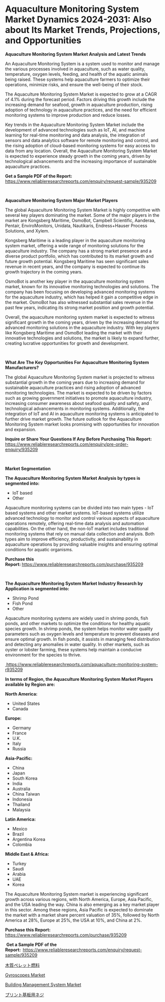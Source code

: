 <p><h1>Aquaculture Monitoring System Market Dynamics 2024-2031: Also about Its Market Trends, Projections, and Opportunities</h1></p><p><strong>Aquaculture Monitoring System Market Analysis and Latest Trends</strong></p>
<p><p>An Aquaculture Monitoring System is a system used to monitor and manage the various processes involved in aquaculture, such as water quality, temperature, oxygen levels, feeding, and health of the aquatic animals being raised. These systems help aquaculture farmers to optimize their operations, minimize risks, and ensure the well-being of their stock.</p><p>The Aquaculture Monitoring System Market is expected to grow at a CAGR of 4.1% during the forecast period. Factors driving this growth include the increasing demand for seafood, growth in aquaculture production, rising adoption of technology in aquaculture practices, and the need for efficient monitoring systems to improve production and reduce losses.</p><p>Key trends in the Aquaculture Monitoring System Market include the development of advanced technologies such as IoT, AI, and machine learning for real-time monitoring and data analysis, the integration of sensors and data analytics software for remote monitoring and control, and the rising adoption of cloud-based monitoring systems for easy access to data from any location. Overall, the Aquaculture Monitoring System Market is expected to experience steady growth in the coming years, driven by technological advancements and the increasing importance of sustainable aquaculture practices.</p></p>
<p><strong>Get a Sample PDF of the Report:&nbsp;</strong> <a href="https://www.reliableresearchreports.com/enquiry/request-sample/935209">https://www.reliableresearchreports.com/enquiry/request-sample/935209</a></p>
<p>&nbsp;</p>
<p><strong>Aquaculture Monitoring System Major Market Players</strong></p>
<p><p>The global Aquaculture Monitoring System Market is highly competitive with several key players dominating the market. Some of the major players in the market are Kongsberg Maritime, OsmoBot, Campbell Scientific, Aanderaa, Pentair, EnviroMonitors, Unidata, Nautikaris, Endress+Hauser Process Solutions, and Xylem.</p><p>Kongsberg Maritime is a leading player in the aquaculture monitoring system market, offering a wide range of monitoring solutions for the aquaculture industry. The company has a strong market presence and a diverse product portfolio, which has contributed to its market growth and future growth potential. Kongsberg Maritime has seen significant sales revenue in recent years, and the company is expected to continue its growth trajectory in the coming years.</p><p>OsmoBot is another key player in the aquaculture monitoring system market, known for its innovative monitoring technologies and solutions. The company has been focusing on developing advanced monitoring systems for the aquaculture industry, which has helped it gain a competitive edge in the market. OsmoBot has also witnessed substantial sales revenue in the past few years, indicating its strong market position and growth potential.</p><p>Overall, the aquaculture monitoring system market is expected to witness significant growth in the coming years, driven by the increasing demand for advanced monitoring solutions in the aquaculture industry. With key players like Kongsberg Maritime and OsmoBot leading the market with their innovative technologies and solutions, the market is likely to expand further, creating lucrative opportunities for growth and development.</p></p>
<p>&nbsp;</p>
<p><strong>What Are The Key Opportunities For Aquaculture Monitoring System Manufacturers?</strong></p>
<p><p>The global Aquaculture Monitoring System market is projected to witness substantial growth in the coming years due to increasing demand for sustainable aquaculture practices and rising adoption of advanced monitoring technologies. The market is expected to be driven by factors such as growing government initiatives to promote aquaculture industry, increasing consumer awareness about seafood quality and safety, and technological advancements in monitoring systems. Additionally, the integration of IoT and AI in aquaculture monitoring systems is anticipated to further drive market growth. The future outlook for the Aquaculture Monitoring System market looks promising with opportunities for innovation and expansion.</p></p>
<p><strong>Inquire or Share Your Questions If Any Before Purchasing This Report:</strong> <a href="https://www.reliableresearchreports.com/enquiry/pre-order-enquiry/935209">https://www.reliableresearchreports.com/enquiry/pre-order-enquiry/935209</a></p>
<p>&nbsp;</p>
<p><strong>Market Segmentation</strong></p>
<p><strong>The Aquaculture Monitoring System Market Analysis by types is segmented into:</strong></p>
<p><ul><li>IoT based</li><li>Other</li></ul></p>
<p><p>Aquaculture monitoring systems can be divided into two main types - IoT based systems and other market systems. IoT-based systems utilize advanced technology to monitor and control various aspects of aquaculture operations remotely, offering real-time data analysis and automation capabilities. On the other hand, the non-IoT market includes traditional monitoring systems that rely on manual data collection and analysis. Both types aim to improve efficiency, productivity, and sustainability in aquaculture operations by providing valuable insights and ensuring optimal conditions for aquatic organisms.</p></p>
<p><strong>Purchase this Report:&nbsp;</strong><a href="https://www.reliableresearchreports.com/purchase/935209">https://www.reliableresearchreports.com/purchase/935209</a></p>
<p>&nbsp;</p>
<p><strong>The Aquaculture Monitoring System Market Industry Research by Application is segmented into:</strong></p>
<p><ul><li>Shrimp Pond</li><li>Fish Pond</li><li>Other</li></ul></p>
<p><p>Aquaculture monitoring systems are widely used in shrimp ponds, fish ponds, and other markets to optimize the conditions for healthy aquatic species growth. In shrimp ponds, the system helps monitor water quality parameters such as oxygen levels and temperature to prevent diseases and ensure optimal growth. In fish ponds, it assists in managing feed distribution and detecting any anomalies in water quality. In other markets, such as oyster or lobster farming, these systems help maintain a conducive environment for the species to thrive.</p></p>
<p><a href="https://www.reliableresearchreports.com/aquaculture-monitoring-system-r935209">&nbsp;https://www.reliableresearchreports.com/aquaculture-monitoring-system-r935209</a></p>
<p><strong>In terms of Region, the Aquaculture Monitoring System Market Players available by Region are:</strong></p>
<p>
    <p> <strong> North America: </strong>
        <ul>
            <li>United States</li>
            <li>Canada</li>
        </ul>
        </p> 
    <p> <strong> Europe: </strong>
        <ul>
            <li>Germany</li>
            <li>France</li>
            <li>U.K.</li>
            <li>Italy</li>
            <li>Russia</li>
        </ul>
        </p> 
    <p> <strong> Asia-Pacific: </strong>
        <ul>
            <li>China</li>
            <li>Japan</li>
            <li>South Korea</li>
            <li>India</li>
            <li>Australia</li>
            <li>China Taiwan</li>
            <li>Indonesia</li>
            <li>Thailand</li>
            <li>Malaysia</li>
        </ul>
        </p> 
    <p> <strong> Latin America: </strong>
        <ul>
            <li>Mexico</li>
            <li>Brazil</li>
            <li>Argentina Korea</li>
            <li>Colombia</li>
        </ul>
        </p> 
    <p> <strong> Middle East & Africa: </strong>
        <ul>
            <li>Turkey</li>
            <li>Saudi</li>
            <li>Arabia</li>
            <li>UAE</li>
            <li>Korea</li>
        </ul>
    </p>
    </p>
<p><p>The Aquaculture Monitoring System market is experiencing significant growth across various regions, with North America, Europe, Asia Pacific, and the USA leading the way. China is also emerging as a key market player in this sector. Among these regions, Asia Pacific is expected to dominate the market with a market share percent valuation of 35%, followed by North America at 28%, Europe at 25%, the USA at 10%, and China at 2%.</p></p>
<p><strong>Purchase this Report: </strong><a href="https://www.reliableresearchreports.com/purchase/935209">https://www.reliableresearchreports.com/purchase/935209</a></p>
<p>&nbsp;<strong>Get a Sample PDF of the Report:&nbsp;&nbsp;</strong><a href="https://www.reliableresearchreports.com/enquiry/request-sample/935209">https://www.reliableresearchreports.com/enquiry/request-sample/935209</a></p>
<p><strong></strong></p>
<p><p><a href="https://medium.com/@jack3lambert/2024%E5%B9%B4%E3%81%8B%E3%82%892031%E5%B9%B4%E3%81%BE%E3%81%A7%E3%81%AE%E6%9C%9F%E9%96%93%E3%81%AB%E4%BA%88%E6%B8%AC%E3%81%95%E3%82%8C%E3%82%8B%E6%9C%A8%E8%B3%AA%E3%83%9A%E3%83%AC%E3%83%83%E3%83%88%E7%87%83%E6%96%99%E5%B8%82%E5%A0%B4%E3%81%AE%E5%88%86%E6%9E%90%E3%81%A8%E8%A6%8F%E6%A8%A1%E3%82%92%E4%BA%88%E6%B8%AC%E3%81%97%E3%81%BE%E3%81%99-ce95cc2d72cc">木質ペレット燃料</a></p><p><a href="https://www.linkedin.com/pulse/gyroscopes-market-analysis-sze-forecasted-period-from-2024-2031-4zxve">Gyroscopes Market</a></p><p><a href="https://www.linkedin.com/pulse/building-management-system-market-research-report-its-history-lodrf">Building Management System Market</a></p><p><a href="https://medium.com/@r.aspinall_32685/pcb%E3%81%AE%E3%83%8D%E3%82%B8%E5%B8%82%E5%A0%B4%E3%81%AE%E5%88%86%E6%9E%90-%E3%82%B0%E3%83%AD%E3%83%BC%E3%83%90%E3%83%AB%E7%94%A3%E6%A5%AD%E3%81%AE%E8%A6%8B%E9%80%9A%E3%81%97%E3%81%A8%E4%BA%88%E6%B8%AC-2024%E5%B9%B4%E3%81%8B%E3%82%892031%E5%B9%B4-42bbf03f4d1f">プリント基板用ネジ</a></p></p>